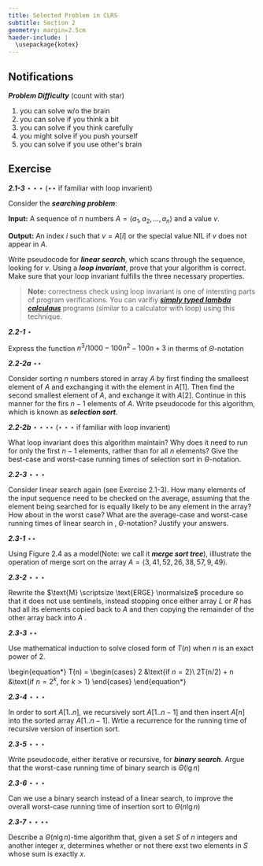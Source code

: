 ```yaml
---
title: Selected Problem in CLRS
subtitle: Section 2
geometry: margin=2.5cm
haeder-include: | 
  \usepackage{kotex}  
---
```




## Notifications

***Problem Difficulty*** (count with star)

1. you can solve w/o the brain
2. you can solve if you think a bit
3. you can solve if you think carefully
4. you might solve if you push yourself
5. you can solve if you use other's brain

## Exercise

***2.1-3*** $\star \star \star$ ($\star\star$ if familiar with loop invarient)

Consider the ***searching problem***:

**Input:** A sequence of $n$ numbers $A = \langle a_1,a_2,...,a_n \rangle$ and a value $v$.

**Output:** An index $i$ such that $v=A[i]$ or the special value $\text{NIL}$ if $v$ does not appear in $A$.

Write pseudocode for ***linear search***, which scans through the sequence, looking for $v$. Using a ***loop invariant***, prove that your algorithm is correct. Make sure that your loop invariant fulfills the three necessary properties.

> **Note:** correctness check using loop invariant is one of intersting parts of program verifications. You can varifiy ***[simply typed lambda calculaus](<https://en.wikipedia.org/wiki/Simply_typed_lambda_calculus>)*** programs (similar to a calculator with loop) using this technique. 


***2.2-1*** $\star$

Express the function $n^3/1000-100n^2-100n+3$ in therms of $\Theta$-notation


***2.2-2a*** $\star\star$

Consider sorting $n$ numbers stored in array $A$ by first finding the smalleest element of $A$ and exchanging it with the element in $A[1]$. Then find the second smallest element of $A$, and exchange it with $A[2]$. Continue in this manner for the firs $n-1$ elements of $A$. Write pseudocode for this algorithm, which is known as ***selection sort***.

***2.2-2b*** $\star\star\star\star$ ($\star\star\star$ if familiar with loop invarient)

What loop invariant does this algorithm maintain? Why does it need to run for only the first $n-1$ elements, rather than for all $n$ elements? Give the best-case and worst-case running times of selection sort in $\Theta$-notation.


***2.2-3***  $\star\star\star$

Consider linear search again (see Exercise 2.1-3). How many elements of the input sequence need to be checked on the average, assuming that the element being searched for is equally likely to be any element in the array? How about in the worst case? What are the average-case and worst-case running times of linear search in ‚ $\Theta$-notation? Justify your answers.


***2.3-1*** $\star\star$

Using Figure 2.4 as a model(Note: we call it ***merge sort tree***), illlustrate the operation of merge sort on the array $A = \langle 3, 41, 52, 26, 38, 57, 9, 49 \rangle$.


***2.3-2***  $\star\star\star$

Rewrite the $\text{M} \scriptsize \text{ERGE} \normalsize$ procedure so that it does not use sentinels, instead stopping once either array $L$ or $R$ has had all its elements copied back to $A$ and then copying the remainder of the other array back into $A$ .


***2.3-3***  $\star\star$

Use mathematical induction to solve closed form of $T(n)$ when $n$ is an exact power of 2.

\begin{equation*}
T(n) = \begin{cases}
2             &\text{if $n = 2$}\\
2T(n/2) + n   &\text{if $n=2^k$, for $k > 1$}
\end{cases}
\end{equation*}


***2.3-4***  $\star\star\star$

In order to sort $A[1..n]$, we recursively sort $A[1 .. n-1]$ and then insert $A[n]$ into the sorted array $A[1..n-1]$. Wrtie a recurrence for the running time of recursive version of insertion sort.

***2.3-5*** $\star\star\star$

Write pseudocode, either iterative or recursive, for ***binary search***. Argue that the worst-case running time of binary search is $\Theta(\lg n)$

***2.3-6*** $\star\star\star$

Can we use a binary search instead of a linear search, to improve the overall worst-case running time of insertion sort to $\Theta(n \lg n)$

***2.3-7*** $\star\star\star\star$

Describe a $\Theta (n \lg n)$-time algorithm that, given a set $S$ of $n$ integers and another integer $x$, determines whether or not there exst two elements in $S$ whose sum is exactly $x$.